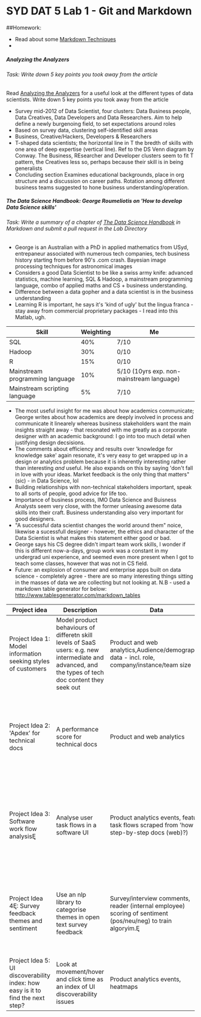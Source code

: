 # SYD DAT 5 Lab 1 - Git and Markdown

##Homework:
* Read about some [Markdown Techniques](http://daringfireball.net/projects/markdown/syntax)
* 
##### Analyzing the Analyzers
###### Task: Write down 5 key points you took away from the article
Read [Analyzing the Analyzers](http://cdn.oreillystatic.com/oreilly/radarreport/0636920029014/Analyzing_the_Analyzers.pdf) for a useful look at the different types of data scientists. Write down 5 key points you took away from the article
* Survey mid-2012 of Data Scientist, four clusters: Data Business people, Data Creatives, Data Developers and Data Researchers. Aim to help define a newly burgenoing field, to set expectations around roles 
* Based on survey data, clustering self-identified skill areas
* Business, Creative/Hackers, Developers & Researchers
* T-shaped data scientists; the horizontal line in T the bredth of skills with one area of deep expertise (vertical line). Ref to the DS Venn diagram by Conway. The Business, REsearcher and Developer clusters seem to fit T pattern, the Creatives less so, perhaps because their skill is in being generalists
* Concluding section Examines educational backgrounds, place in org structure and a discussion on career paths. Rotation among different business teams suggested to hone business understanding/operation.

##### The Data Science Handbook: George Roumeliotis on 'How to develop Data Science skills'
###### Task: Write a summary of a chapter of [The Data Science Handbook](http://www.thedatasciencehandbook.com/) in Markdown and submit a pull request in the Lab Directory
* George is an Australian with a PhD in applied mathematics from USyd, entrepaneur associated with numerous tech companies, tech business history starting from before 90's .com crash. Bayesian image processing techniques for astronomical images
* Considers a good Data Scientist to be like a swiss army knife: advanced statistics, machine learning, SQL & Hadoop,
a mainstream programming language, combo of applied maths and CS + business understanding. 
* Difference between a data gopher and a data scientist is in the business understanding
* Learning R is important, he says it's 'kind of ugly' but the lingua franca - stay away from commercial proprietary packages - I read into this Matlab, ugh. 

| Skill                           | Weighting | Me                                        |
|---------------------------------|-----------|-------------------------------------------|
| SQL                             | 40%       | 7/10                                      |
| Hadoop                          | 30%       | 0/10                                      |
| R                               | 15%       | 0/10                                      |
| Mainstream programming language | 10%       | 5/10 (10yrs exp. non-mainstream language) |
| Mainstream scripting language   | 5%        | 7/10                                      |

* The most useful insight for me was about how academics communicate; George writes about how academics are deeply involved in process and communicate it linearely whereas business stakeholders want the main insights straight away - that resonated with me greatly as a corporate designer with an academic background: I go into too much detail when justifying design decsisions. 
* The comments about efficiency and results over 'knowledge for knowledge sake' again resonate, it's very easy to get wrapped up in a design or analytics problem because it is inherently interesting rather than interesting *and* useful. He also expands on this by saying 'don't fall in love with your ideas. Market feedback is the only thing that matters" (sic) - in Data Science, lol 
* Building relationships with non-technical stakeholders important, speak to all sorts of people, good advice for life too.
* Importance of business process, IMO Data Science and Buisness Analysts seem very close, with the former unleasing awesome data skills into their craft. Business understanding also very important for good designers. 
* "A successful data scientist changes the world around them" noice, likewise a sucessfull designer - however, the ethics and character of the Data Scientist is what makes this statement either good or bad.
* George says his CS degree didn't impart team work skills, I wonder if this is different now-a-days, group work was a constant in my undergrad uni experience, and seemed even more present when I got to teach some classes, however that was not in CS field. 
* Future: an explosion of consumer and enterprise apps built on data science - completely agree - there are so many interesting things sitting in the masses of data we are collecting but not looking at.
N.B - used a markdown table generator for below: http://www.tablesgenerator.com/markdown_tables
    
| Project idea                                                                    | Description                                                                                                                                           | Data                                                                                                         | Outcome                                                                                                                       | Model                                                                                                                       |
|---------------------------------------------------------------------------------|-------------------------------------------------------------------------------------------------------------------------------------------------------|--------------------------------------------------------------------------------------------------------------|-------------------------------------------------------------------------------------------------------------------------------|-----------------------------------------------------------------------------------------------------------------------------|
| Project Idea 1: Model information seeking styles of customers                   | Model product behaviours of differetn skill levels of SaaS users: e.g. new intermediate and advanced, and the types of tech doc content they seek out | Product and web analytics,Audience/demographic data - incl. role, company/instance/team size                 | Use the analysis to inform info support content in-product and org of docs for the right people and time                      | ISS model, MLR, cluster, predictive model of tech docs needs at different stages.Ę                                          |
|                                                                                 |                                                                                                                                                       |                                                                                                              |                                                                                                                               |                                                                                                                             |
| Project Idea 2: 'Apdex' for technical docs                                      | A performance score for technical docs                                                                                                                | Product and web analytics                                                                                    | Measure ROI on docs content in supporting product use. Identify the types of content that most support customers software use | MLR of product/docs use, NLP, predictive modeling.                                                                          |
| Project Idea 3: Software work flow analysisĘ                                    | Analyse user task flows in a software UI                                                                                                              | Product analytics events, feature task flows scraped from 'how to' step-by-step docs (web)?)                 | Model common user work flows, surface problematic work flows in the product, focus design decisions                           | Markov chains for identifying common task flows. Completion rates and false-starts/errors in performing feature task flows. |
| Project Idea 4Ę: Survey feedback themes and sentiment                           | Use an nlp library to categorise themes in open text survey feedback                                                                                  | Survey/interview comments, reader (internal employee) scoring of sentiment (pos/neu/neg) to train algoryim.Ę | Monitor emerging and changing themes in ongoing survey feedback to prioritise product design decisions                        | NLP, predictive learning, ML.                                                                                               |
| Project Idea 5: UI discoverability index: how easy is it to find the next step? | Look at movement/hover and click time as an index of UI discoverability issues                                                                        | Product analytics events, heatmaps                                                                           | UI discoverability score for a given interface element/task                                                                   | Time/ Distribution statistics, signal detection.                                                                            |
        
